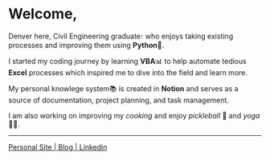 # Welcome,

Denver here, Civil Engineering graduate💧 who enjoys taking existing processes and improving them using **Python**🐍.

I started my coding journey by learning **VBA**📊 to help automate tedious **Excel** processes which inspired me to dive into the field and learn more.

My personal knowlege system📚 is created in **Notion** and serves as a source of documentation, project planning, and task management.

I am also working on improving my *cooking* and enjoy *pickleball* 🎾 and *yoga*🧘‍♂️.

___
[Personal Site | ](https://portfolio.denvernoell.com/)
[Blog | ](https://denvernoell.com/)
[Linkedin](https://www.linkedin.com/in/denver-noell-02840016b)
